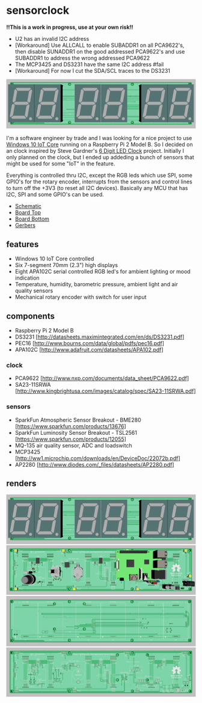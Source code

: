 # sensorclock
**!!This is a work in progress, use at your own risk!!**

* U2 has an invalid I2C address
 * [Workaround] Use ALLCALL to enable SUBADDR1 on all PCA9622's, then disable SUNADDR1 on the good addressed PCA9622's and use SUBADDR1 to address the wrong addressed PCA9622
* The MCP3425 and DS3231 have the same I2C address #fail
 * [Workaround] For now I cut the SDA/SCL traces to the DS3231

![Alt text](/sensorclock_bottom_components.png?raw=true)

I'm a software engineer by trade and I was looking for a nice project to use [Windows 10 IoT Core](https://dev.windows.com/en-us/iot) running on a Raspberry Pi 2 Model B.
So I decided on an clock inspired by Steve Gardner's [6 Digit LED Clock](http://sdgelectronics.co.uk/ledclock-projects/) project.
Initially I only planned on the clock, but I ended up addeding a bunch of sensors that might be used for some "IoT" in the feature.

Everything is controlled thru I2C, except the RGB leds which use SPI, some GPIO's for the rotary encoder, interrupts from the sensors and control lines to turn off the +3V3 (to reset all I2C devices). Basically any MCU that has I2C, SPI and some GPIO's can be used.

* [Schematic](/hardware/pdf/sensorclock.pdf)
* [Board Top](/hardware/pdf/sensorclock_top.pdf)
* [Board Bottom](/hardware/pdf/sensorclock_bottom.pdf)
* [Gerbers](/hardware/gerber)

## features
* Windows 10 IoT Core controlled
* Six 7-segment 70mm (2.3") high displays
* Eight APA102C serial controlled RGB led's for ambient lighting or mood indication
* Temperature, humidity, barometric pressure, ambient light and air quality sensors
* Mechanical rotary encoder with switch for user input

## components
* Raspberry Pi 2 Model B
* DS3231 [http://datasheets.maximintegrated.com/en/ds/DS3231.pdf]
* PEC16 [http://www.bourns.com/data/global/pdfs/pec16.pdf]
* APA102C [http://www.adafruit.com/datasheets/APA102.pdf]

### clock
* PCA9622 [http://www.nxp.com/documents/data_sheet/PCA9622.pdf]
* SA23-11SRWA [http://www.kingbrightusa.com/images/catalog/spec/SA23-11SRWA.pdf]

### sensors
* SparkFun Atmospheric Sensor Breakout - BME280 [https://www.sparkfun.com/products/13676]
* SparkFun Luminosity Sensor Breakout - TSL2561 [https://www.sparkfun.com/products/12055]
* MQ-135 air quality sensor, ADC and loadswitch
 * MCP3425 [http://ww1.microchip.com/downloads/en/DeviceDoc/22072b.pdf]
 * AP2280 [http://www.diodes.com/_files/datasheets/AP2280.pdf]

## renders

![Alt text](/sensorclock_bottom_components.png?raw=true)
![Alt text](/sensorclock_top_components.png?raw=true)
![Alt text](/sensorclock_bottom.png?raw=true)
![Alt text](/sensorclock_top.png?raw=true)
